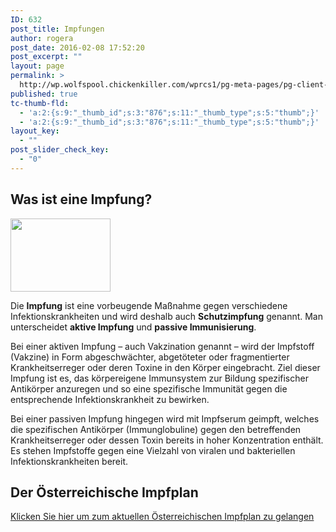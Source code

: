 ```yaml
---
ID: 632
post_title: Impfungen
author: rogera
post_date: 2016-02-08 17:52:20
post_excerpt: ""
layout: page
permalink: >
  http://wp.wolfspool.chickenkiller.com/wprcs1/pg-meta-pages/pg-client-pages-rmz/kassenleistungen/impfungen/
published: true
tc-thumb-fld:
  - 'a:2:{s:9:"_thumb_id";s:3:"876";s:11:"_thumb_type";s:5:"thumb";}'
  - 'a:2:{s:9:"_thumb_id";s:3:"876";s:11:"_thumb_type";s:5:"thumb";}'
layout_key:
  - ""
post_slider_check_key:
  - "0"
---
```

<h2>Was ist eine Impfung?</h2>

<img src="http://rmz-meidling.net/wp-content/uploads/2016/02/impfung_160.jpg" alt="" width="160" height="117" border="0" />

Die <b>Impfung</b> ist eine vorbeugende Maßnahme gegen verschiedene Infektionskrankheiten und wird deshalb auch <b>Schutzimpfung</b> genannt. Man unterscheidet <b>aktive Impfung</b> und <b>passive Immunisierung</b>.

Bei einer aktiven Impfung – auch Vakzination genannt – wird der Impfstoff (Vakzine) in Form abgeschwächter, abgetöteter oder fragmentierter Krankheitserreger oder deren Toxine in den Körper eingebracht. Ziel dieser Impfung ist es, das körpereigene Immunsystem zur Bildung spezifischer Antikörper anzuregen und so eine spezifische Immunität gegen die entsprechende Infektionskrankheit zu bewirken.

Bei einer passiven Impfung hingegen wird mit Impfserum geimpft, welches die spezifischen Antikörper (Immunglobuline) gegen den betreffenden Krankheitserreger oder dessen Toxin bereits in hoher Konzentration enthält. Es stehen Impfstoffe gegen eine Vielzahl von viralen und bakteriellen Infektionskrankheiten bereit.

<h2>Der Österreichische Impfplan</h2>

<a title="" href="http://bmg.gv.at/home/Impfplan" target="_blank">Klicken Sie hier um zum aktuellen Österreichischen Impfplan zu gelangen</a>